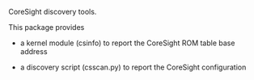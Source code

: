 CoreSight discovery tools.

This package provides

 - a kernel module (csinfo) to report the CoreSight ROM table base address

 - a discovery script (csscan.py) to report the CoreSight configuration


